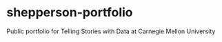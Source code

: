 # shepperson-portfolio
Public portfolio for Telling Stories with Data at Carnegie Mellon University
